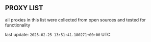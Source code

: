 ## PROXY LIST

all proxies in this list were collected from open sources and tested for functionality

last update: `2025-02-25 13:51:41.180271+00:00` UTC